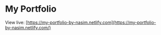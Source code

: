 # My Portfolio

View live: [https://my-portfolio-by-nasim.netlify.com](https://my-portfolio-by-nasim.netlify.com/)
